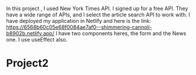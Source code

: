 In this project , I used New York Times API. 
I signed up for a free API. 
They have a wide range of APIs, and I select the article search API to work with.
I have deployed my application in Netlify and here is the link: https://6568b60c05e68f0084ae7af0--shimmering-cannoli-b8902b.netlify.app/
I have two components heres, the form and the News one. 
I use useEffect also. 
                                                     
  
                                                  

# Project2
